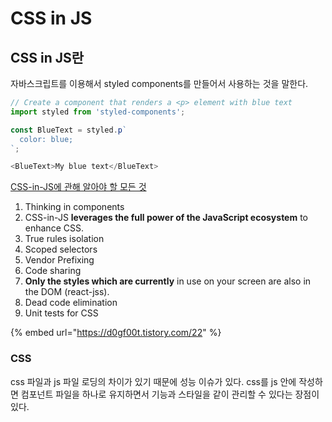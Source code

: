# CSS in JS

## CSS in JS란

자바스크립트를 이용해서 styled components를 만들어서 사용하는 것을 말한다.

```javascript
// Create a component that renders a <p> element with blue text
import styled from 'styled-components';

const BlueText = styled.p`
  color: blue;
`;

<BlueText>My blue text</BlueText>
```

[CSS-in-JS에 관해 알아야 할 모든 것](https://d0gf00t.tistory.com/22)

1. Thinking in components
2. CSS-in-JS **leverages the full power of the JavaScript ecosystem** to enhance CSS.
3. True rules isolation
4. Scoped selectors
5. Vendor Prefixing
6. Code sharing
7. **Only the styles which are currently** in use on your screen are also in the DOM (react-jss).
8. Dead code elimination
9. Unit tests for CSS

{% embed url="https://d0gf00t.tistory.com/22" %}



### CSS

css 파일과 js 파일 로딩의 차이가 있기 때문에 성능 이슈가 있다. css를 js 안에 작성하면 컴포넌트 파일을 하나로 유지하면서 기능과 스타일을 같이 관리할 수 있다는 장점이 있다.
